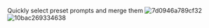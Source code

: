 Quickly select preset prompts and merge them
![7d0946a789cf32](https://github.com/user-attachments/assets/5671e341-10b2-4d91-b321-f7de1c08bafc)
![10bac269334638](https://github.com/user-attachments/assets/225b5534-ea82-4546-9bdc-60ec1b3dab4e)
